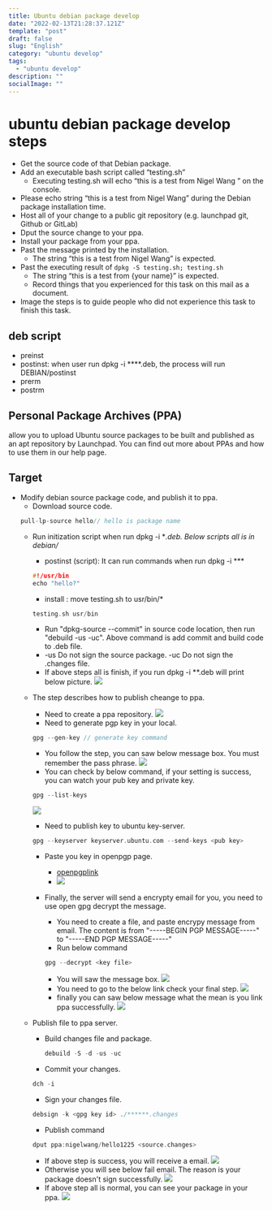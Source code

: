 ```yaml
---
title: Ubuntu debian package develop
date: "2022-02-13T21:28:37.121Z"
template: "post"
draft: false
slug: "English"
category: "ubuntu develop"
tags:
  - "ubuntu develop"
description: ""
socialImage: ""
---
```


# ubuntu debian package develop steps

- Get the source code of that Debian package.
- Add an executable bash script called “testing.sh”
    - Executing testing.sh will echo “this is a test from Nigel Wang ” on the console.
- Please echo string “this is a test from Nigel Wang” during the Debian package installation time.
- Host all of your change to a public git repository (e.g. launchpad git, Github or GitLab)
- Dput the source change to your ppa.
- Install your package from your ppa.
- Past the message printed by the installation.
    - The string “this is a test from Nigel Wang” is expected.
- Past the executing result of  `dpkg -S testing.sh; testing.sh`
    - The string “this is a test from {your name}” is expected.
    - Record things that you experienced for this task on this mail as a document.
- Image the steps is to guide people who did not experience this task to finish this task.



## deb script
- preinst
- postinst: when user run dpkg -i ****.deb, the process will run DEBIAN/postinst
- prerm 
- postrm


## Personal Package Archives (PPA) 
allow you to upload Ubuntu source packages to be built and published as an apt repository by Launchpad. You can find out more about PPAs and how to use them in our help page.

## Target
- Modify debian source package code, and publish it to ppa.
    - Download source code.
    ```c
    pull-lp-source hello// hello is package name
    ```
    - Run initization​ script when run dpkg -i **.deb. Below scripts all is in debian/*
    
        - postinst (script): It can run commands when run dpkg -i ***
        ```c
        #!/usr/bin
        echo "hello?"
        ```
        - install : move testing.sh to usr/bin/*
        ```c
        testing.sh usr/bin
        ```
        - Run "dpkg-source --commit" in source code location, then run "debuild -us -uc". Above command is add commit and build code to .deb file.
        - 
          -us Do not sign the source package.
           -uc Do not sign the .changes file.
        - If above steps all is finish, if you run dpkg -i **.deb will print below picture.
        ![](https://i.imgur.com/dQOjhMn.png)
        
    - The step describes how to publish cheange to ppa.
        -  Need to create a ppa repository.
        ![](https://i.imgur.com/XImm842.png)
        -  Need to generate pgp key in your local.
        ```c
        gpg --gen-key // generate key command
        ```
        - You follow the step, you can saw below message box. You must remember the pass phrase.
        ![](https://i.imgur.com/gpjEanU.png)
        - You can check by below command, if your setting is success, you can watch your pub key and private key.
        ```c
        gpg --list-keys
        ```
        ![](https://i.imgur.com/xOcY6pJ.png)


        -  Need to publish key to ubuntu key-server.
        ```c
        gpg --keyserver keyserver.ubuntu.com --send-keys <pub key>
        ```
        - Paste you key in openpgp page. 
            - [openpgplink](https://launchpad.net/people/+me/+editpgpkeys)
            - ![](https://i.imgur.com/ge9rln6.png)
        -  Finally, the server will send a encrypty email for you, you need to use open gpg decrypt the message.
            - You need to create a file, and paste encrypy message from email. The content is from "-----BEGIN PGP MESSAGE-----" to "-----END PGP MESSAGE-----"
            - Run below command
            
            ```c
            gpg --decrypt <key file>
            ```
            - You will saw the message box.
             ![](https://i.imgur.com/jvKkGLT.png)
            - You need to go to the below link check your final step.
            ![](https://i.imgur.com/e0ml1Oe.png)
            - finally you can saw below message what the mean is you link ppa successfully.
            ![](https://i.imgur.com/GP7MPAQ.png)
    - Publish file to ppa server.
        - Build changes file and  package.
            ```c
            debuild -S -d -us -uc
            ```
        - Commit your changes.
        ```c
        dch -i
        ```
        - Sign your changes file.
        ```c 
        debsign -k <gpg key id> ./******.changes
        ```
        
        - Publish command
        ```c
        dput ppa:nigelwang/hello1225 <source.changes>    
        ```
        - If above step is success, you will receive a email.
        ![](https://i.imgur.com/ElsdFqv.png)
        - Otherwise you will see below fail email. The reason is your package doesn't sign successfully.
        ![](https://i.imgur.com/l0SFlf5.png)
        - If above step all is normal, you can see your package in your ppa.
        ![](https://i.imgur.com/9JUQ9yF.png)
